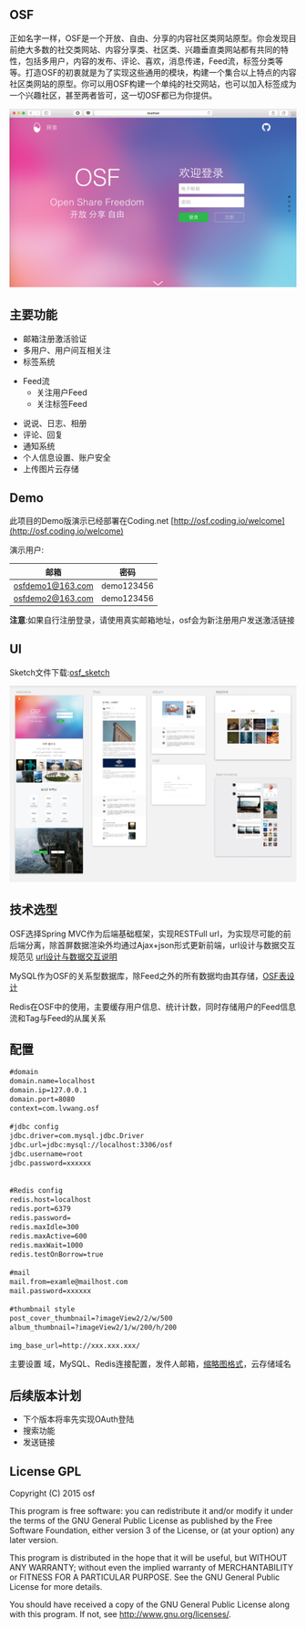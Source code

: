 ## OSF

正如名字一样，OSF是一个开放、自由、分享的内容社区类网站原型。你会发现目前绝大多数的社交类网站、内容分享类、社区类、兴趣垂直类网站都有共同的特性，包括多用户，内容的发布、评论、喜欢，消息传递，Feed流，标签分类等等。打造OSF的初衷就是为了实现这些通用的模块，构建一个集合以上特点的内容社区类网站的原型。你可以用OSF构建一个单纯的社交网站，也可以加入标签成为一个兴趣社区，甚至两者皆可，这一切OSF都已为你提供。

![welcome](doc/welcome.png)

## 主要功能 

* 邮箱注册激活验证 
* 多用户、用户间互相关注
* 标签系统
- Feed流  
  * 关注用户Feed
  * 关注标签Feed
* 说说、日志、相册
* 评论、回复
* 通知系统  
* 个人信息设置、账户安全
* 上传图片云存储

## Demo

此项目的Demo版演示已经部署在Coding.net [http://osf.coding.io/welcome](http://osf.coding.io/welcome)  

演示用户:

| 邮箱         | 密码      |
| -------------- |:-------------:|
| osfdemo1@163.com | demo123456 |
| osfdemo2@163.com | demo123456 |

**注意**:如果自行注册登录，请使用真实邮箱地址，osf会为新注册用户发送激活链接  



##  UI

Sketch文件下载:[osf_sketch](http://pan.baidu.com/s/1hq5zI1e)  


![explore](doc/osf_sketch_preview.png)




## 技术选型 

OSF选择Spring MVC作为后端基础框架，实现RESTFull url，为实现尽可能的前后端分离，除首屏数据渲染外均通过Ajax+json形式更新前端，url设计与数据交互规范见 [url设计与数据交互说明](doc/url.md)

MySQL作为OSF的关系型数据库，除Feed之外的所有数据均由其存储，[OSF表设计](doc/osf_db.png)

Redis在OSF中的使用，主要缓存用户信息、统计计数，同时存储用户的Feed信息流和Tag与Feed的从属关系

## 配置

	#domain
	domain.name=localhost
	domain.ip=127.0.0.1
	domain.port=8080
	context=com.lvwang.osf

	#jdbc config
	jdbc.driver=com.mysql.jdbc.Driver
	jdbc.url=jdbc:mysql://localhost:3306/osf
	jdbc.username=root
	jdbc.password=xxxxxx


	#Redis config
	redis.host=localhost
	redis.port=6379
	redis.password=
	redis.maxIdle=300
	redis.maxActive=600
	redis.maxWait=1000
	redis.testOnBorrow=true

	#mail
	mail.from=examle@mailhost.com
	mail.password=xxxxxx

	#thumbnail style
	post_cover_thumbnail=?imageView2/2/w/500
	album_thumbnail=?imageView2/1/w/200/h/200
 
	img_base_url=http://xxx.xxx.xxx/
	
主要设置 域，MySQL、Redis连接配置，发件人邮箱，[缩略图格式](http://developer.qiniu.com/docs/v6/api/reference/fop/image/imageview2.html)，云存储域名

## 后续版本计划 

* 下个版本将率先实现OAuth登陆
* 搜索功能  
* 发送链接 

## License GPL

Copyright (C) 2015 osf

This program is free software: you can redistribute it and/or modify
it under the terms of the GNU General Public License as published by
the Free Software Foundation, either version 3 of the License, or
(at your option) any later version.

This program is distributed in the hope that it will be useful,
but WITHOUT ANY WARRANTY; without even the implied warranty of
MERCHANTABILITY or FITNESS FOR A PARTICULAR PURPOSE.  See the
GNU General Public License for more details.

You should have received a copy of the GNU General Public License
along with this program.  If not, see <http://www.gnu.org/licenses/>.